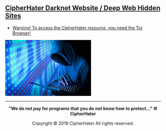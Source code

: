 
## [CipherHater Darknet Website / Deep Web Hidden Sites](http://cipherhater.torpress2sarn7xw.onion/)


- [Warning! To access the CipherHater resource, you need the Tor Browser!](https://www.torproject.org/download/)


![HACK](./hack.jpeg#center)

----

<center>
    <p><b>
        "We do not pay for programs that you do not know how to protect..." &copy; CipherHater
    </b></p>
</center>

<center>
    <p>
        Copyright &copy; 2019 CipherHater All rights reserved.
    </p>
</center>
